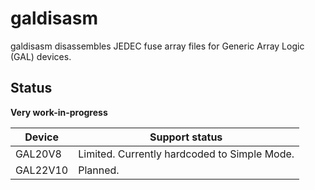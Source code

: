 # galdisasm

galdisasm disassembles JEDEC fuse array files for Generic Array Logic (GAL) devices.

## Status

**Very work-in-progress**

Device   | Support status
---------| --------------
GAL20V8  | Limited. Currently hardcoded to Simple Mode.
GAL22V10 | Planned.

